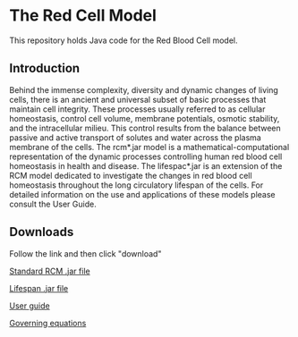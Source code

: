 

# The Red Cell Model

This repository holds Java code for the Red Blood Cell model.


## Introduction

Behind the immense complexity, diversity and dynamic changes of living cells, there is an ancient and universal subset of basic processes that maintain cell integrity. These processes usually referred to as cellular homeostasis, control cell volume, membrane potentials, osmotic stability, and the intracellular milieu.  This control results from the balance between passive and active transport of solutes and water across the plasma membrane of the cells. The rcm*.jar model is a mathematical-computational representation of the dynamic processes controlling human red blood cell homeostasis in health and disease. The lifespac*.jar is an extension of the RCM model dedicated to investigate the changes in red blood cell homeostasis throughout the long circulatory lifespan of the cells. For detailed information on the use and applications of these models please consult the User Guide.


## Downloads

Follow the link and then click "download"

[Standard RCM .jar file](https://github.com/sdrogers/redcellmodeljava/releases/download/v1.0.2/rcm-1.0.2.jar)

[Lifespan .jar file](https://github.com/sdrogers/redcellmodeljava/releases/download/v1.0.2/lifespan-1.0.1.jar)

[User guide](https://github.com/sdrogers/redcellmodeljava/blob/master/equations/RCM_User_Guide-13-09-22.pdf)

[Governing equations](https://github.com/sdrogers/redcellmodeljava/releases/download/v1.0.2/Governing_equations_of_the_RCM-0424-PMg_and_MgNaP_extension.docx)
